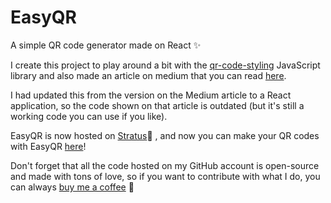 # EasyQR

A simple QR code generator made on React ✨

I create this project to play around a bit with the [qr-code-styling](https://github.com/kozakdenys/qr-code-styling) JavaScript library and also made an article on medium that you can read [here](https://medium.com/@facucarbonel_97514/how-to-create-a-qr-generator-using-javascript-4b5ce1b6ec27).

I had updated this from the version on the Medium article to a React application, so the code shown on that article is outdated (but it's still a working code you can use if you like).

EasyQR is now hosted on [Stratus](https://stratus.services)🚀 , and now you can make your QR codes with EasyQR [here](https://qr.stratus.services)!

Don't forget that all the code hosted on my GitHub account is open-source and made with tons of love, so if you want to contribute with what I do, you can always [buy me a coffee](https://buymeacoffee.com/F2BEAR) 💖
